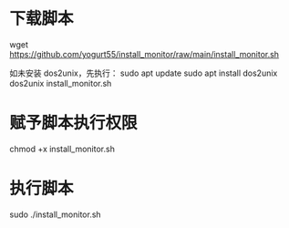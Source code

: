 # 下载脚本
wget https://github.com/yogurt55/install_monitor/raw/main/install_monitor.sh

如未安装 dos2unix，先执行：
sudo apt update
sudo apt install dos2unix
dos2unix install_monitor.sh


# 赋予脚本执行权限
chmod +x install_monitor.sh

# 执行脚本
sudo ./install_monitor.sh
